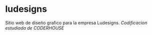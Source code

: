 # ludesigns
Sitio web de diseño grafico para la empresa Ludesigns.
*Codificacion estudiada de CODERHOUSE*
